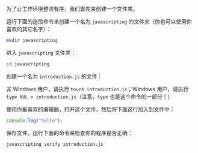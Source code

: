 为了让工作环境整洁有序，我们首先来创建一个文件夹。

运行下面的这段命令来创建一个名为 `javascripting` 的文件夹（你也可以使用你喜欢的其它名字）：

```bash
mkdir javascripting
```

进入 `javascripting` 文件夹：

```bash
cd javascripting
```

创建一个名为 `introduction.js` 的文件：

非 Windows 用户，请执行 `touch introduction.js`；Windows 用户，请执行 `type NUL > introduction.js`（注意，`type` 也是这个命令的一部分！）

使用你最喜欢的编辑器，打开这个文件，然后将下面这行加入到文件中：

```js
console.log("hello");
```

保存文件，运行下面的命令来检查你的程序是否正确：

```bash
javascripting verify introduction.js
```
